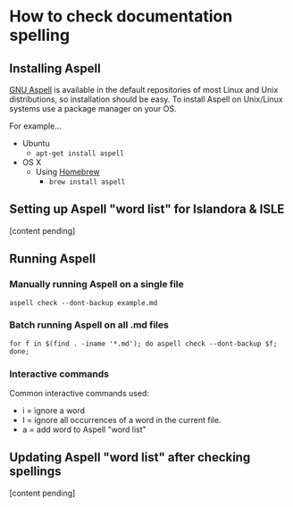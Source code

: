 # How to check documentation spelling

## Installing Aspell

[GNU Aspell](https://github.com/GNUAspell/aspell) is available in the default repositories of most Linux and Unix distributions, so installation should be easy. To install Aspell on Unix/Linux systems use a package manager on your OS.

For example...
* Ubuntu
  * `apt-get install aspell`
* OS X
  * Using [Homebrew](https://brew.sh/)
    * `brew install aspell`

## Setting up Aspell "word list" for Islandora & ISLE

[content pending]

## Running Aspell

### Manually running Aspell on a single file

`aspell check --dont-backup example.md`

### Batch running Aspell on all .md files

`for f in $(find . -iname '*.md'); do aspell check --dont-backup $f; done;`

### Interactive commands

Common interactive commands used:
* i = ignore a word
* I = ignore all occurrences
 of a word in the current file.
* a = add word to Aspell "word list"

## Updating Aspell "word list" after checking spellings

[content pending]
